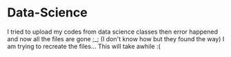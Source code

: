 # Data-Science
I tried to upload my codes from data science classes then error happened and now all the files are gone ;_; (I don't know how but they found the way)
I am trying to recreate the files... This will take awhile :(
